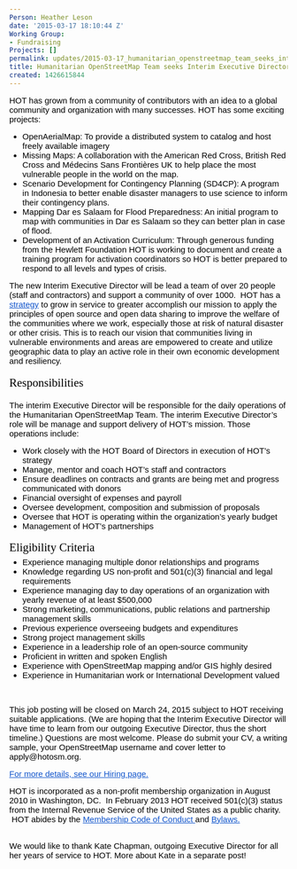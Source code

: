 ```yaml
---
Person: Heather Leson
date: '2015-03-17 18:10:44 Z'
Working Group:
- Fundraising
Projects: []
permalink: updates/2015-03-17_humanitarian_openstreetmap_team_seeks_interim_executive_director__
title: Humanitarian OpenStreetMap Team seeks Interim Executive Director
created: 1426615844
---
```

<p><span style="font-size: 15px; font-family: Arial; color: #000000; background-color: transparent; font-style: normal; font-variant: normal; text-decoration: none; vertical-align: baseline;">HOT has grown from a community of contributors with an idea to a global community and organization with many successes. HOT has some exciting projects:</span></p><ul><li><span style="font-size: 15px; font-family: Arial; color: #000000; background-color: transparent; font-weight: normal; font-style: normal; font-variant: normal; text-decoration: none; vertical-align: baseline;">OpenAerialMap: To provide a distributed system to catalog and host freely available imagery</span></li><li><span style="font-size: 15px; font-family: Arial; color: #000000; background-color: transparent; font-weight: normal; font-style: normal; font-variant: normal; text-decoration: none; vertical-align: baseline;">Missing Maps: A collaboration with the American Red Cross, British Red Cross and Médecins Sans Frontières UK to help place the most vulnerable people in the world on the map.</span></li><li><span style="font-size: 15px; font-family: Arial; color: #000000; background-color: transparent; font-weight: normal; font-style: normal; font-variant: normal; text-decoration: none; vertical-align: baseline;">Scenario Development for Contingency Planning (SD4CP): A program in Indonesia to better enable disaster managers to use science to inform their contingency plans.</span></li><li><span style="font-size: 15px; font-family: Arial; color: #000000; background-color: transparent; font-weight: normal; font-style: normal; font-variant: normal; text-decoration: none; vertical-align: baseline;">Mapping Dar es Salaam for Flood Preparedness: An initial program to map with communities in Dar es Salaam so they can better plan in case of flood. </span></li><li><span style="font-size: 15px; font-family: Arial; color: #000000; background-color: transparent; font-weight: normal; font-style: normal; font-variant: normal; text-decoration: none; vertical-align: baseline;">Development of an Activation Curriculum: Through generous funding from the Hewlett Foundation HOT is working to document and create a training program for activation coordinators so HOT is better prepared to respond to all levels and types of crisis.</span></li></ul><p><span style="font-size: 15px; font-family: Arial; color: #000000; background-color: transparent; font-weight: normal; font-style: normal; font-variant: normal; text-decoration: none; vertical-align: baseline;">The new Interim Executive Director will be lead a team of over 20 people (staff and contractors) and support a community of over 1000. &nbsp;HOT has a </span><a style="text-decoration: none;" href="https://docs.google.com/document/d/1ZXtlIEmKUKIaQVR__A08m3gF1tMN-EAY1eIpEDwE07g/edit?usp=sharing"><span style="font-size: 15px; font-family: Arial; color: #1155cc; background-color: transparent; font-weight: normal; font-style: normal; font-variant: normal; text-decoration: underline; vertical-align: baseline;">strategy</span></a><span style="font-size: 15px; font-family: Arial; color: #000000; background-color: transparent; font-weight: normal; font-style: normal; font-variant: normal; text-decoration: none; vertical-align: baseline;"> to grow in service to greater accomplish our mission to apply the principles of open source and open data sharing to improve the welfare of the communities where we work, especially those at risk of natural disaster or other crisis. This is to reach our vision that communities living in vulnerable environments and areas are empowered to create and utilize geographic data to play an active role in their own economic development and resiliency. </span></p><h2 style="line-height: 1.656; margin-top: 10pt; margin-bottom: 0pt;" dir="ltr"><span style="font-size: 21px; font-family: 'Trebuchet MS'; color: #000000; background-color: transparent; font-weight: normal; font-style: normal; font-variant: normal; text-decoration: none; vertical-align: baseline;">Responsibilities</span></h2><p><span style="font-size: 15px; font-family: Arial; color: #000000; background-color: transparent; font-weight: normal; font-style: normal; font-variant: normal; text-decoration: none; vertical-align: baseline;">The interim Executive Director will be responsible for the daily operations of the Humanitarian OpenStreetMap Team. The interim Executive Director’s role will be manage and support delivery of HOT’s mission. Those operations include:</span></p><ul style="margin-top: 0pt; margin-bottom: 0pt;"><li style="list-style-type: disc; font-size: 15px; font-family: Arial; color: #000000; background-color: transparent; font-weight: normal; font-style: normal; font-variant: normal; text-decoration: none; vertical-align: baseline;" dir="ltr"><span style="font-size: 15px; font-family: Arial; color: #000000; background-color: transparent; font-weight: normal; font-style: normal; font-variant: normal; text-decoration: none; vertical-align: baseline;">Work closely with the HOT Board of Directors in execution of HOT’s strategy</span></li><li style="list-style-type: disc; font-size: 15px; font-family: Arial; color: #000000; background-color: transparent; font-weight: normal; font-style: normal; font-variant: normal; text-decoration: none; vertical-align: baseline;" dir="ltr"><span style="font-size: 15px; font-family: Arial; color: #000000; background-color: transparent; font-weight: normal; font-style: normal; font-variant: normal; text-decoration: none; vertical-align: baseline;">Manage, mentor and coach HOT’s staff and contractors</span></li><li style="list-style-type: disc; font-size: 15px; font-family: Arial; color: #000000; background-color: transparent; font-weight: normal; font-style: normal; font-variant: normal; text-decoration: none; vertical-align: baseline;" dir="ltr"><span style="font-size: 15px; font-family: Arial; color: #000000; background-color: transparent; font-weight: normal; font-style: normal; font-variant: normal; text-decoration: none; vertical-align: baseline;">Ensure deadlines on contracts and grants are being met and progress communicated with donors</span></li><li style="list-style-type: disc; font-size: 15px; font-family: Arial; color: #000000; background-color: transparent; font-weight: normal; font-style: normal; font-variant: normal; text-decoration: none; vertical-align: baseline;" dir="ltr"><span style="font-size: 15px; font-family: Arial; color: #000000; background-color: transparent; font-weight: normal; font-style: normal; font-variant: normal; text-decoration: none; vertical-align: baseline;">Financial oversight of expenses and payroll</span></li><li style="list-style-type: disc; font-size: 15px; font-family: Arial; color: #000000; background-color: transparent; font-weight: normal; font-style: normal; font-variant: normal; text-decoration: none; vertical-align: baseline;" dir="ltr"><span style="font-size: 15px; font-family: Arial; color: #000000; background-color: transparent; font-weight: normal; font-style: normal; font-variant: normal; text-decoration: none; vertical-align: baseline;">Oversee development, composition and submission of proposals</span></li><li style="list-style-type: disc; font-size: 15px; font-family: Arial; color: #000000; background-color: transparent; font-weight: normal; font-style: normal; font-variant: normal; text-decoration: none; vertical-align: baseline;" dir="ltr"><span style="font-size: 15px; font-family: Arial; color: #000000; background-color: transparent; font-weight: normal; font-style: normal; font-variant: normal; text-decoration: none; vertical-align: baseline;">Oversee that HOT is operating within the organization’s yearly budget</span></li><li style="list-style-type: disc; font-size: 15px; font-family: Arial; color: #000000; background-color: transparent; font-weight: normal; font-style: normal; font-variant: normal; text-decoration: none; vertical-align: baseline;" dir="ltr"><span style="font-size: 15px; font-family: Arial; color: #000000; background-color: transparent; font-weight: normal; font-style: normal; font-variant: normal; text-decoration: none; vertical-align: baseline;">Management of HOT’s partnerships</span></li></ul><h2 style="line-height: 1.656; margin-top: 10pt; margin-bottom: 0pt;" dir="ltr"><span style="font-size: 21px; font-family: 'Trebuchet MS'; color: #000000; background-color: transparent; font-weight: normal; font-style: normal; font-variant: normal; text-decoration: none; vertical-align: baseline;">Eligibility Criteria</span></h2><ul style="margin-top: 0pt; margin-bottom: 0pt;"><li style="list-style-type: disc; font-size: 15px; font-family: Arial; color: #000000; background-color: transparent; font-weight: normal; font-style: normal; font-variant: normal; text-decoration: none; vertical-align: baseline;" dir="ltr"><span style="font-size: 15px; font-family: Arial; color: #000000; background-color: transparent; font-weight: normal; font-style: normal; font-variant: normal; text-decoration: none; vertical-align: baseline;">Experience managing multiple donor relationships and programs</span></li><li style="list-style-type: disc; font-size: 15px; font-family: Arial; color: #000000; background-color: transparent; font-weight: normal; font-style: normal; font-variant: normal; text-decoration: none; vertical-align: baseline;" dir="ltr"><span style="font-size: 15px; font-family: Arial; color: #000000; background-color: transparent; font-weight: normal; font-style: normal; font-variant: normal; text-decoration: none; vertical-align: baseline;">Knowledge regarding US non-profit and 501(c)(3) financial and legal requirements</span></li><li style="list-style-type: disc; font-size: 15px; font-family: Arial; color: #000000; background-color: transparent; font-weight: normal; font-style: normal; font-variant: normal; text-decoration: none; vertical-align: baseline;" dir="ltr"><span style="font-size: 15px; font-family: Arial; color: #000000; background-color: transparent; font-weight: normal; font-style: normal; font-variant: normal; text-decoration: none; vertical-align: baseline;">Experience managing day to day operations of an organization with yearly revenue of at least $500,000</span></li><li style="list-style-type: disc; font-size: 15px; font-family: Arial; color: #000000; background-color: transparent; font-weight: normal; font-style: normal; font-variant: normal; text-decoration: none; vertical-align: baseline;" dir="ltr"><span style="font-size: 15px; font-family: Arial; color: #000000; background-color: transparent; font-weight: normal; font-style: normal; font-variant: normal; text-decoration: none; vertical-align: baseline;">Strong marketing, communications, public relations and partnership management skills</span></li><li style="list-style-type: disc; font-size: 15px; font-family: Arial; color: #000000; background-color: transparent; font-weight: normal; font-style: normal; font-variant: normal; text-decoration: none; vertical-align: baseline;" dir="ltr"><span style="font-size: 15px; font-family: Arial; color: #000000; background-color: transparent; font-weight: normal; font-style: normal; font-variant: normal; text-decoration: none; vertical-align: baseline;">Previous experience overseeing budgets and expenditures</span></li><li style="list-style-type: disc; font-size: 15px; font-family: Arial; color: #000000; background-color: transparent; font-weight: normal; font-style: normal; font-variant: normal; text-decoration: none; vertical-align: baseline;" dir="ltr"><span style="font-size: 15px; font-family: Arial; color: #000000; background-color: transparent; font-weight: normal; font-style: normal; font-variant: normal; text-decoration: none; vertical-align: baseline;">Strong project management skills</span></li><li style="list-style-type: disc; font-size: 15px; font-family: Arial; color: #000000; background-color: transparent; font-weight: normal; font-style: normal; font-variant: normal; text-decoration: none; vertical-align: baseline;" dir="ltr"><span style="font-size: 15px; font-family: Arial; color: #000000; background-color: transparent; font-weight: normal; font-style: normal; font-variant: normal; text-decoration: none; vertical-align: baseline;">Experience in a leadership role of an open-source community</span></li><li style="list-style-type: disc; font-size: 15px; font-family: Arial; color: #000000; background-color: transparent; font-weight: normal; font-style: normal; font-variant: normal; text-decoration: none; vertical-align: baseline;" dir="ltr"><span style="font-size: 15px; font-family: Arial; color: #000000; background-color: transparent; font-weight: normal; font-style: normal; font-variant: normal; text-decoration: none; vertical-align: baseline;">Proficient in written and spoken English</span></li><li style="list-style-type: disc; font-size: 15px; font-family: Arial; color: #000000; background-color: transparent; font-weight: normal; font-style: normal; font-variant: normal; text-decoration: none; vertical-align: baseline;" dir="ltr"><span style="font-size: 15px; font-family: Arial; color: #000000; background-color: transparent; font-weight: normal; font-style: normal; font-variant: normal; text-decoration: none; vertical-align: baseline;">Experience with OpenStreetMap mapping and/or GIS highly desired</span></li><li style="list-style-type: disc; font-size: 15px; font-family: Arial; color: #000000; background-color: transparent; font-weight: normal; font-style: normal; font-variant: normal; text-decoration: none; vertical-align: baseline;" dir="ltr"><span style="font-size: 15px; font-family: Arial; color: #000000; background-color: transparent; font-weight: normal; font-style: normal; font-variant: normal; text-decoration: none; vertical-align: baseline;">Experience in Humanitarian work or International Development valued</span></li></ul><p>&nbsp;</p><p><span style="font-size: 15px; font-family: Arial; color: #000000; background-color: transparent; font-weight: normal; font-style: normal; font-variant: normal; text-decoration: none; vertical-align: baseline;">This job posting will be closed on March 24, 2015 subject to HOT receiving suitable applications. (We are hoping that the Interim Executive Director will have time to learn from our outgoing Executive Director, thus the short timeline.) Questions are most welcome. Please do submit your CV, a writing sample, your OpenStreetMap username and cover letter to apply@hotosm.org. </span></p><p><a style="text-decoration: none;" href="http://hot.openstreetmap.org/get_involved/interim_executive_director"><span style="font-size: 15px; font-family: Arial; color: #1155cc; background-color: transparent; font-weight: normal; font-style: normal; font-variant: normal; text-decoration: underline; vertical-align: baseline;">For more details, see our Hiring page.</span></a></p><p><span style="font-size: 15px; font-family: Arial; color: #000000; background-color: transparent; font-weight: normal; font-style: normal; font-variant: normal; text-decoration: none; vertical-align: baseline;">HOT is incorporated as a non-profit membership organization in August 2010 in Washington, DC. &nbsp;In February 2013 HOT received 501(c)(3) status from the Internal Revenue Service of the United States as a public charity. &nbsp;HOT abides by the </span><a style="text-decoration: none;" href="http://wiki.openstreetmap.org/w/images/2/2f/HOT_Membership_Code--proposal_for_annual_meeting_2014.pdf"><span style="font-size: 15px; font-family: Arial; color: #1155cc; background-color: transparent; font-weight: normal; font-style: normal; font-variant: normal; text-decoration: underline; vertical-align: baseline;">Membership Code of Conduct </span></a><span style="font-size: 15px; font-family: Arial; color: #000000; background-color: transparent; font-weight: normal; font-style: normal; font-variant: normal; text-decoration: none; vertical-align: baseline;">and </span><a style="text-decoration: none;" href="http://hot.openstreetmap.org/our_board/incorporation"><span style="font-size: 15px; font-family: Arial; color: #1155cc; background-color: transparent; font-weight: normal; font-style: normal; font-variant: normal; text-decoration: underline; vertical-align: baseline;">Bylaws.</span></a></p><p><br><span style="font-size: 15px; font-family: Arial; color: #000000; background-color: transparent; font-weight: normal; font-style: normal; font-variant: normal; text-decoration: none; vertical-align: baseline;">We would like to thank Kate Chapman, outgoing Executive Director for all her years of service to HOT. More about Kate in a separate post!</span></p>

